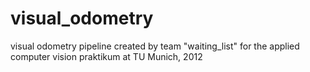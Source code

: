 visual_odometry
===============

visual odometry pipeline created by team "waiting_list" for the applied computer vision praktikum at TU Munich, 2012